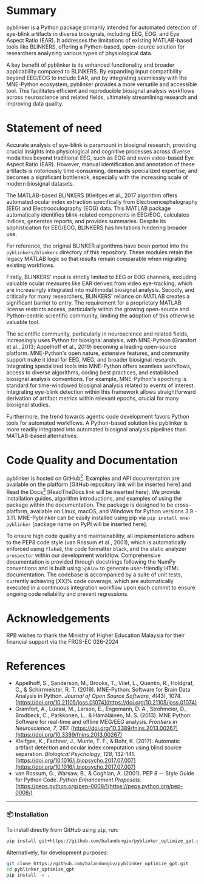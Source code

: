 # Summary
pyblinker is a Python package primarily intended for automated detection of eye-blink artifacts in diverse biosignals, including EEG, EOG, and Eye Aspect Ratio (EAR). It addresses the limitations of existing MATLAB-based tools like BLINKERS, offering a Python-based, open-source solution for researchers analyzing various types of physiological data.

A key benefit of pyblinker is its enhanced functionality and broader applicability compared to BLINKERS.  By expanding input compatibility beyond EEG/EOG to include EAR, and by integrating seamlessly with the MNE-Python ecosystem, pyblinker provides a more versatile and accessible tool. This facilitates efficient and reproducible biosignal analysis workflows across neuroscience and related fields, ultimately streamlining research and improving data quality.
# Statement of need

Accurate analysis of eye-blink is paramount in biosignal research, providing crucial insights into physiological and cognitive processes across diverse modalities beyond traditional EEG, such as EOG and even video-based Eye Aspect Ratio (EAR).  However, manual identification and annotation of these artifacts is notoriously time-consuming, demands specialized expertise, and becomes a significant bottleneck, especially with the increasing scale of modern biosignal datasets.

The MATLAB-based BLINKERS (Kleifges et al., 2017 algorithm offers automated ocular index extraction specifically from Electroencephalography (EEG) and Electrooculography (EOG) data.  This MATLAB package automatically identifies blink-related components in EEG/EOG, calculates indices, generates reports, and provides summaries. Despite its sophistication for EEG/EOG, BLINKERS has limitations hindering broader use.

For reference, the original BLINKER algorithms have been ported into the
``pyblinkers/blinkers`` directory of this repository. These modules retain the
legacy MATLAB logic so that results remain comparable when migrating existing
workflows.

Firstly, BLINKERS' input is strictly limited to EEG or EOG channels, excluding valuable ocular measures like EAR derived from video eye-tracking, which are increasingly integrated into multimodal biosignal analysis.  Secodly, and critically for many researchers, BLINKERS' reliance on MATLAB creates a significant barrier to entry.  The requirement for a proprietary MATLAB license restricts access, particularly within the growing open-source and Python-centric scientific community, limiting the adoption of this otherwise valuable tool.


The scientific community, particularly in neuroscience and related fields, increasingly uses Python for biosignal analysis, with MNE-Python (Gramfort et al., 2013; Appelhoff et al., 2019) becoming a leading open-source platform. MNE-Python's open nature, extensive features, and community support make it ideal for EEG, MEG, and broader biosignal research. Integrating specialized tools into MNE-Python offers seamless workflows, access to diverse algorithms, coding best practices, and established biosignal analysis conventions. For example, MNE-Python's epoching is standard for time-windowed biosignal analysis related to events of interest. Integrating eye-blink detection within this framework allows straightforward derivation of artifact metrics within relevant epochs, crucial for many biosignal studies.

Furthermore, the trend towards agentic code development favors Python tools for automated workflows. A Python-based solution like pyblinker is more readily integrated into automated biosignal analysis pipelines than MATLAB-based alternatives.



# Code Quality and Documentation

pyblinker is hosted on GitHub[<sup>2</sup>](#fn2). Examples and API documentation are available on the platform [GitHub repository link will be inserted here] and Read the Docs[<sup>3</sup>](#fn3) [ReadTheDocs link will be inserted here]. We provide installation guides, algorithm introductions, and examples of using the package within the documentation. The package is designed to be cross-platform, available on Linux, macOS, and Windows for Python versions 3.9 - 3.11.  MNE-Pyblinker can be easily installed using pip via `pip install mne-pyblinker` [package name on PyPI will be inserted here].

To ensure high code quality and maintainability, all implementations adhere to the PEP8 code style (van Rossum et al., 2001), which is automatically enforced using `flake8`, the code formatter `black`, and the static analyzer `prospector` within our development workflow.  Comprehensive documentation is provided through docstrings following the NumPy conventions and is built using `Sphinx` to generate user-friendly HTML documentation. The codebase is accompanied by a suite of unit tests, currently achieving [XX]% code coverage, which are automatically executed in a continuous integration workflow upon each commit to ensure ongoing code reliability and prevent regressions.

# Acknowledgements

RPB wishes to thank the Ministry of Higher Education Malaysia for their financial support via the FRGS-EC 026-2024
# References

- Appelhoff, S., Sanderson, M., Brooks, T., Vliet, L., Quentin, R., Holdgraf, C., & Schirrmeister, R. T. (2019). MNE-Python: Software for Brain Data Analysis in Python. *Journal of Open Source Software*, *4*(43), 1074. [https://doi.org/10.21105/joss.01074](https://doi.org/10.21105/joss.01074)
- Gramfort, A., Luessi, M., Larson, E., Engemann, D. A., Strohmeier, D., Brodbeck, C., Parkkonen, L., & Hämäläinen, M. S. (2013). MNE Python: Software for real-time and offline MEG/EEG analysis. *Frontiers in Neuroscience*, *7*, 267. [https://doi.org/10.3389/fnins.2013.00267](https://doi.org/10.3389/fnins.2013.00267)
- Kleifges, K., Fachner, J., Munte, T. F., & Bohr, K. (2017). Automatic artifact detection and ocular index computation using blind source separation. *Biological Psychology*, *128*, 132-141. [https://doi.org/10.1016/j.biopsycho.2017.07.007](https://doi.org/10.1016/j.biopsycho.2017.07.007)
- van Rossum, G., Warsaw, B., & Coghlan, A. (2001). PEP 8 -- Style Guide for Python Code. *Python Enhancement Proposals*. [https://peps.python.org/pep-0008/](https://peps.python.org/pep-0008/)


---

### 📦 Installation

To install directly from GitHub using `pip`, run:

```bash
pip install git+https://github.com/balandongiv/pyblinker_optimize_gpt.git
```

Alternatively, for development purposes:

```bash
git clone https://github.com/balandongiv/pyblinker_optimize_gpt.git
cd pyblinker_optimize_gpt
pip install -e .
```

